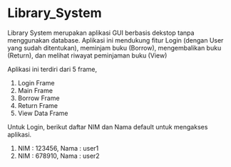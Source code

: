 # Library_System

Library System merupakan aplikasi GUI berbasis dekstop tanpa menggunakan database.
Aplikasi ini mendukung fitur Login (dengan User yang sudah ditentukan), meminjam buku (Borrow), mengembalikan buku (Return), dan melihat riwayat peminjaman buku (View)

Aplikasi ini terdiri dari 5 frame, 
1. Login Frame
2. Main Frame
3. Borrow Frame
4. Return Frame
5. View Data Frame

Untuk Login, berikut daftar NIM dan Nama default untuk mengakses aplikasi.
1. NIM  : 123456, 
   Nama : user1
2. NIM  : 678910, 
   Nama : user2
 
